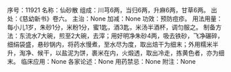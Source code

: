 序号：11921
名称：仙砂散
组成：川芎6两，当归6两，升麻6两，甘草6两。
出处：《慈幼新书》卷六。
主治：None
加减：None
功效：预防痘疹。
用法用量：每小儿1岁，朱砂1分，米粉1分，蜜1匙，酒3匙，米汤半酒杯，调匀服之。
制备方法：东流水7大碗，煎至2大碗，去滓；用好明净朱砂4两，吸去铁砂，飞净碾碎，细绢袋盛，悬砂锅内，将药水慢煮，至水尽为度，取出焙干为细末；外用糯米半升，淘净、候干，以盐泥为饼，裹米在内，火煅透，取出冷走，拣黄色者，亦为细末。
临床应用：None
各家论述：None
用药禁忌：None
附注：None
